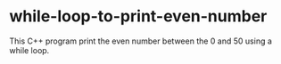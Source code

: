 # while-loop-to-print-even-number
This C++ program print the even number between the 0 and 50 using a while loop.

